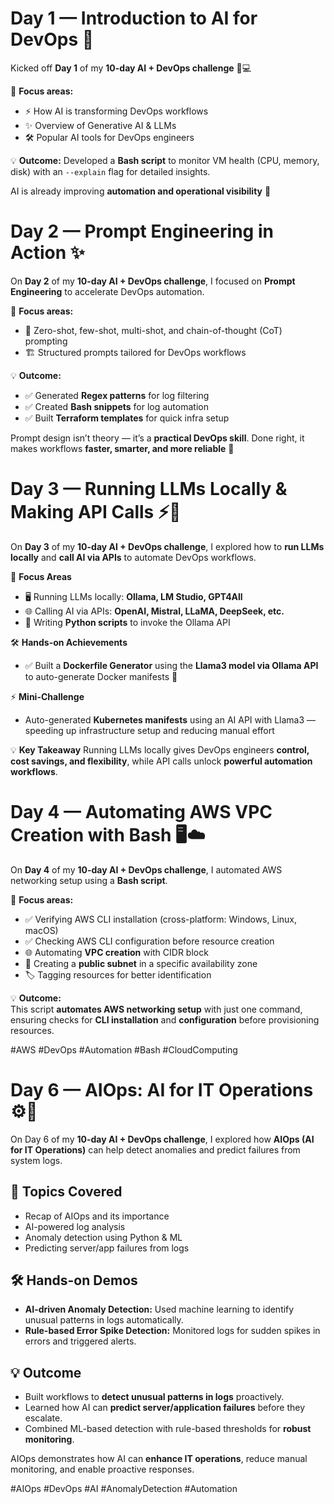 # Day 1 — Introduction to AI for DevOps 🚀

Kicked off **Day 1** of my **10-day AI + DevOps challenge** 🤖💻  

🔑 **Focus areas:**  
- ⚡ How AI is transforming DevOps workflows  
- ✨ Overview of Generative AI & LLMs  
- 🛠 Popular AI tools for DevOps engineers  

💡 **Outcome:** Developed a **Bash script** to monitor VM health (CPU, memory, disk) with an `--explain` flag for detailed insights.  

AI is already improving **automation and operational visibility** 🚀  

# Day 2 — Prompt Engineering in Action ✨

On **Day 2** of my **10-day AI + DevOps challenge**, I focused on **Prompt Engineering** to accelerate DevOps automation.  

🔑 **Focus areas:**  
- 🧠 Zero-shot, few-shot, multi-shot, and chain-of-thought (CoT) prompting  
- 🏗 Structured prompts tailored for DevOps workflows  

💡 **Outcome:**  
- ✅ Generated **Regex patterns** for log filtering  
- ✅ Created **Bash snippets** for log automation  
- ✅ Built **Terraform templates** for quick infra setup  

Prompt design isn’t theory — it’s a **practical DevOps skill**. Done right, it makes workflows **faster, smarter, and more reliable** 🚀

# Day 3 — Running LLMs Locally & Making API Calls ⚡🤖

On **Day 3** of my **10-day AI + DevOps challenge**, I explored how to **run LLMs locally** and **call AI via APIs** to automate DevOps workflows.

🔑 **Focus Areas**
- 🖥 Running LLMs locally: **Ollama, LM Studio, GPT4All**  
- 🌐 Calling AI via APIs: **OpenAI, Mistral, LLaMA, DeepSeek, etc.**  
- 🐍 Writing **Python scripts** to invoke the Ollama API  

🛠 **Hands-on Achievements**
- ✅ Built a **Dockerfile Generator** using the **Llama3 model via Ollama API** to auto-generate Docker manifests 🚀  

⚡ **Mini-Challenge**
- Auto-generated **Kubernetes manifests** using an AI API with Llama3 — speeding up infrastructure setup and reducing manual effort  

💡 **Key Takeaway**
Running LLMs locally gives DevOps engineers **control, cost savings, and flexibility**, while API calls unlock **powerful automation workflows**.

# Day 4 — Automating AWS VPC Creation with Bash 🖥️☁️  

On **Day 4** of my **10-day AI + DevOps challenge**, I automated AWS networking setup using a **Bash script**.  

🔑 **Focus areas:**  
- ✅ Verifying AWS CLI installation (cross-platform: Windows, Linux, macOS)  
- ✅ Checking AWS CLI configuration before resource creation  
- 🌐 Automating **VPC creation** with CIDR block  
- 📍 Creating a **public subnet** in a specific availability zone  
- 🏷️ Tagging resources for better identification  

💡 **Outcome:**  
This script **automates AWS networking setup** with just one command, ensuring checks for **CLI installation** and **configuration** before provisioning resources.  

#AWS #DevOps #Automation #Bash #CloudComputing  

# Day 6 — AIOps: AI for IT Operations ⚙️🤖

On Day 6 of my **10-day AI + DevOps challenge**, I explored how **AIOps (AI for IT Operations)** can help detect anomalies and predict failures from system logs.

## 📌 Topics Covered
- Recap of AIOps and its importance
- AI-powered log analysis
- Anomaly detection using Python & ML
- Predicting server/app failures from logs

## 🛠 Hands-on Demos
- **AI-driven Anomaly Detection:** Used machine learning to identify unusual patterns in logs automatically.
- **Rule-based Error Spike Detection:** Monitored logs for sudden spikes in errors and triggered alerts.

## 💡 Outcome
- Built workflows to **detect unusual patterns in logs** proactively.
- Learned how AI can **predict server/application failures** before they escalate.
- Combined ML-based detection with rule-based thresholds for **robust monitoring**.

AIOps demonstrates how AI can **enhance IT operations**, reduce manual monitoring, and enable proactive responses.

#AIOps #DevOps #AI #AnomalyDetection #Automation

